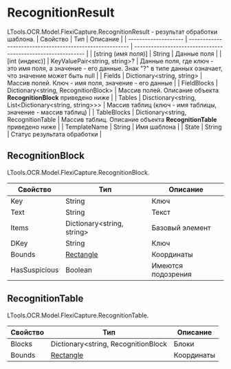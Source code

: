 # RecognitionResult

LTools.OCR.Model.FlexiCapture.RecognitionResult - результат обработки шаблона.
| Свойство             | Тип                                                      | Описание                                                     |
| -------------------- | -------------------------------------------------------- | ------------------------------------------------------------ |
| \[string (имя поля)] | String                                                   | Данные поля                                                  |
| \[int (индекс)]      | KeyValuePair\<string, string>?                           | Данные поля, где ключ - это имя поля, а значение - его данные. Знак "?" в типе данных означает, что значение может быть null |
| Fields               | Dictionary\<string, string>                              | Массив полей. Ключ - имя поля, значение - его данные     |
| FieldBlocks          | Dictionary\<string, RecognitionBlock\>                   | Массив полей. Описание объекта **RecognitionBlock** приведено ниже  |
| Tables               | Disctionary\<string, List\<Dictionary\<string, string>>> | Массив таблиц (ключ - имя таблицы, значение - массив таблиц) |
| TableBlocks          | Dictionary\<string, RecognitionTable                     | Массив таблиц. Описание объекта **RecognitionTable** приведено ниже | 
| TemplateName         | String                                                   | Имя шаблона                                                  |
| State                | String                                                   | Статус результата обработки                                  |

## RecognitionBlock

LTools.OCR.Model.FlexiCapture.RecognitionBlock.

| Свойство                | Тип                           | Описание                      |
| ----------------------- | ----------------------------- | ----------------------------- |
| Key                     | String                        | Ключ                          |
| Text                    | String                        | Текст                         |
| Items                   | Dictionary\<string, string>   | Базовый элемент               |
| DKey                    | String                        | Ключ                          |
| Bounds                  | [Rectangle](https://learn.microsoft.com/ru-ru/dotnet/api/system.drawing.rectangle?view=net-6.0) | Координаты  |
| HasSuspicious           | Boolean                       | Имеются подозрения            |

## RecognitionTable

LTools.OCR.Model.FlexiCapture.RecognitionTable.

| Свойство                | Тип                           | Описание                      |
| ----------------------- | ----------------------------- | ----------------------------- |
| Blocks                  | Dictionary<string, RecognitionBlock | Блоки                  |
| Bounds                  | [Rectangle](https://learn.microsoft.com/ru-ru/dotnet/api/system.drawing.rectangle?view=net-6.0) | Координаты |




